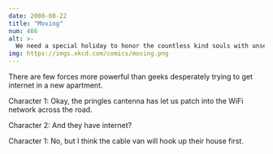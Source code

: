```yaml
---
date: 2008-08-22
title: "Moving"
num: 466
alt: >-
  We need a special holiday to honor the countless kind souls with unsecured networks named 'linksys'.
img: https://imgs.xkcd.com/comics/moving.png
---
```

There are few forces more powerful than geeks desperately trying to get internet in a new apartment.

Character 1: Okay, the pringles cantenna has let us patch into the WiFi network across the road.

Character 2: And they have internet?

Character 1: No, but I think the cable van will hook up their house first.

